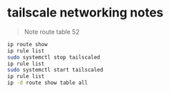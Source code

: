 # tailscale networking notes

> Note route table 52

```bash
ip route show
ip rule list
sudo systemctl stop tailscaled
ip rule list
sudo systemctl start tailscaled
ip rule list
ip -d route show table all
```
